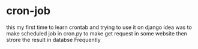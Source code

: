 # cron-job
this my first time to learn crontab and trying to use it on django
idea was to make scheduled job in cron.py to make get request in some website then strore the result in databse Frequently

